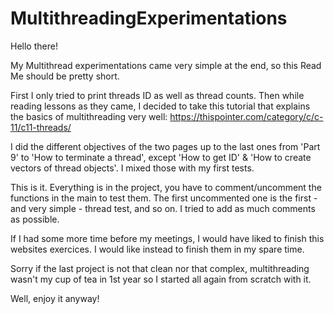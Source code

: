 # MultithreadingExperimentations
 
Hello there!

My Multithread experimentations came very simple at the end, so this Read Me should be pretty short.

First I only tried to print threads ID as well as thread counts.
Then while reading lessons as they came, I decided to take this tutorial that explains the basics of multithreading very well:
https://thispointer.com/category/c/c-11/c11-threads/

I did the different objectives of the two pages up to the last ones from 'Part 9' to 'How to terminate a thread', 
except 'How to get ID' & 'How to create vectors of thread objects'.
I mixed those with my first tests.


This is it.
Everything is in the project, you have to comment/uncomment the functions in the main to test them.
The first uncommented one is the first - and very simple - thread test, and so on.
I tried to add as much comments as possible.

If I had some more time before my meetings, I would have liked to finish this websites exercices.
I would like instead to finish them in my spare time.

Sorry if the last project is not that clean nor that complex, multithreading wasn't my cup of tea in 1st year so I started all again from scratch with it.

Well, enjoy it anyway!
